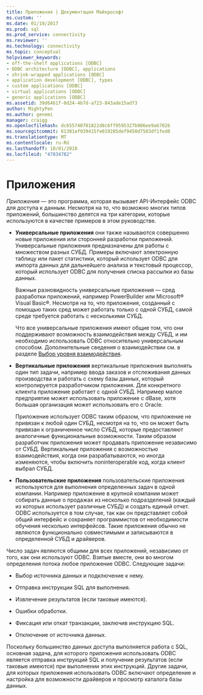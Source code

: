 ```yaml
---
title: Приложения | Документация Майкрософт
ms.custom: ''
ms.date: 01/19/2017
ms.prod: sql
ms.prod_service: connectivity
ms.reviewer: ''
ms.technology: connectivity
ms.topic: conceptual
helpviewer_keywords:
- off-the-shelf applications [ODBC]
- ODBC architecture [ODBC], applications
- shrink-wrapped applications [ODBC]
- application development [ODBC], types
- custom applications [ODBC]
- virtual applications [ODBC]
- generic applications [ODBC]
ms.assetid: 39d6461f-0d24-4b7d-a723-843ade15ad73
author: MightyPen
ms.author: genemi
manager: craigg
ms.openlocfilehash: dc655740701822d8c6ff9595327b906ee9a67026
ms.sourcegitcommit: 61381ef939415fe019285def9450d7583df1fed0
ms.translationtype: MT
ms.contentlocale: ru-RU
ms.lasthandoff: 10/01/2018
ms.locfileid: "47834782"
---
```

# <a name="applications"></a>Приложения
*Приложения* — это программа, которая вызывает API-Интерфейс ODBC для доступа к данным. Несмотря на то, что возможно многих типов приложений, большинство делятся на три категории, которые используются в качестве примеров в этом руководстве.  
  
-   **Универсальные приложения** они также называются совершенно новые приложения или сторонней разработки приложений. Универсальные приложения предназначены для работы с множеством разных СУБД. Примеры включают электронную таблицу или пакет статистики, который использует ODBC для импорта данных для дальнейшего анализа и текстовый процессор, который использует ODBC для получения списка рассылки из базы данных.  
  
     Важные разновидность универсальные приложения — сред разработки приложений, например PowerBuilder или Microsoft® Visual Basic®. Несмотря на то, что приложения, созданный с помощью таких сред может работать только с одной СУБД, самой среде требуется работать с несколькими СУБД.  
  
     Что все универсальные приложения имеют общие том, что они поддерживают возможность взаимодействия между СУБД, и им необходимо использовать ODBC относительно универсальным способом. Дополнительные сведения о взаимодействии см. в разделе [Выбор уровня взаимодействия](../../odbc/reference/develop-app/choosing-a-level-of-interoperability.md).  
  
-   **Вертикальные приложения** вертикальные приложения выполнять один тип задачи, например ввода заказов и отслеживания данных производства и работать с схему базы данных, который контролируется разработчиком приложения. Для конкретного клиента приложение работает с одной СУБД. Например малое предприятие может использовать приложение с dBase, хотя большая организация может использовать его с Oracle.  
  
     Приложение использует ODBC таким образом, что приложение не привязан к любой один СУБД, несмотря на то, что он может быть привязан к ограниченное число СУБД, которые предоставляют аналогичные функциональные возможности. Таким образом разработчик приложения может продавать приложение независимо от СУБД. Вертикальные приложения с возможностью взаимодействия, когда они разрабатываются, но иногда изменяются, чтобы включить noninteroperable код, когда клиент выбрал СУБД.  
  
-   **Пользовательские приложения** пользовательские приложения используются для выполнения определенных задач в одной компании. Например приложение в крупной компании может собирать данные о продажах из несколько подразделений (каждый из которых использует различные СУБД) и создать единый отчет. ODBC используется в том случае, так как он представляет собой общий интерфейс и сохраняет программистов от необходимости обучения несколько интерфейсов. Такие приложения обычно не являются функционально совместимыми и записываются в определенной СУБД и драйверов.  
  
 Число задач являются общими для всех приложений, независимо от того, как они используют ODBC. Взятые вместе, они во многом определения потока любое приложение ODBC. Следующие задачи:  
  
-   Выбор источника данных и подключение к нему.  
  
-   Отправка инструкции SQL для выполнения.  
  
-   Извлечение результатов (если таковые имеются).  
  
-   Ошибки обработки.  
  
-   Фиксация или откат транзакции, заключив инструкцию SQL.  
  
-   Отключение от источника данных.  
  
 Поскольку большинство данных доступа выполняется работа с SQL, основная задача, для которого приложения использовать ODBC является отправка инструкций SQL и получение результатов (если таковые имеются) при выполнении этих инструкций. Другие задачи, для которых приложения использовать ODBC включают определение и настройка для возможности драйверов и просмотр каталога базы данных.
